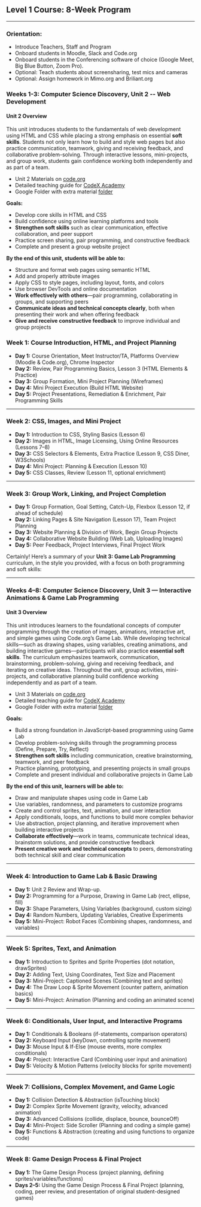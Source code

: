 ## **Level 1 Course: 8-Week Program**

---

### Orientation:

- Introduce Teachers, Staff and Program
- Onboard students in Moodle, Slack and Code.org
- Onboard students in the Conferencing software of choice (Google Meet, Big Blue Button, Zoom Pro).
- Optional: Teach students about screensharing, test mics and cameras
- Optional: Assign homework in Mimo.org and Briliant.org

### Weeks 1-3: Computer Science Discovery, Unit 2 -- Web Development


#### Unit 2 Overview

This unit introduces students to the fundamentals of web development using HTML and CSS while placing a strong emphasis on essential **soft skills**. Students not only learn how to build and style web pages but also practice communication, teamwork, giving and receiving feedback, and collaborative problem-solving. Through interactive lessons, mini-projects, and group work, students gain confidence working both independently and as part of a team.

* Unit 2 Materials on [code.org](https://studio.code.org/courses/csd-2024/units/2)
* Detailed teaching guide for [CodeX Academy](./unit-2.md)
* Google Folder with extra material [folder](https://drive.google.com/drive/folders/183MYBR1JYLeGGrMS9NPF9avjGGJmjAP9?usp=sharing)

**Goals:**

* Develop core skills in HTML and CSS
* Build confidence using online learning platforms and tools
* **Strengthen soft skills** such as clear communication, effective collaboration, and peer support
* Practice screen sharing, pair programming, and constructive feedback
* Complete and present a group website project

**By the end of this unit, students will be able to:**

* Structure and format web pages using semantic HTML
* Add and properly attribute images
* Apply CSS to style pages, including layout, fonts, and colors
* Use browser DevTools and online documentation
* **Work effectively with others**—pair programming, collaborating in groups, and supporting peers
* **Communicate ideas and technical concepts clearly**, both when presenting their work and when offering feedback
* **Give and receive constructive feedback** to improve individual and group projects

### **Week 1: Course Introduction, HTML, and Project Planning**

* **Day 1:** Course Orientation, Meet Instructor/TA, Platforms Overview (Moodle & Code.org), Chrome Inspector
* **Day 2:** Review, Pair Programming Basics, Lesson 3 (HTML Elements & Practice)
* **Day 3:** Group Formation, Mini Project Planning (Wireframes)
* **Day 4:** Mini Project Execution (Build HTML Website)
* **Day 5:** Project Presentations, Remediation & Enrichment, Pair Programming Skills

---

### **Week 2: CSS, Images, and Mini Project**

* **Day 1:** Introduction to CSS, Styling Basics (Lesson 6)
* **Day 2:** Images in HTML, Image Licensing, Using Online Resources (Lessons 7–8)
* **Day 3:** CSS Selectors & Elements, Extra Practice (Lesson 9, CSS Diner, W3Schools)
* **Day 4:** Mini Project: Planning & Execution (Lesson 10)
* **Day 5:** CSS Classes, Review (Lesson 11, optional enrichment)

---

### **Week 3: Group Work, Linking, and Project Completion**

* **Day 1:** Group Formation, Goal Setting, Catch-Up, Flexbox (Lesson 12, if ahead of schedule)
* **Day 2:** Linking Pages & Site Navigation (Lesson 17), Team Project Planning
* **Day 3:** Website Planning & Division of Work, Begin Group Projects
* **Day 4:** Collaborative Website Building (Web Lab, Uploading Images)
* **Day 5:** Peer Feedback, Project Interviews, Final Project Work

Certainly! Here’s a summary of your **Unit 3: Game Lab Programming** curriculum, in the style you provided, with a focus on both programming and soft skills:

---

### Weeks 4–8: Computer Science Discovery, Unit 3 — Interactive Animations & Game Lab Programming

#### Unit 3 Overview

This unit introduces learners to the foundational concepts of computer programming through the creation of images, animations, interactive art, and simple games using Code.org’s Game Lab. While developing technical skills—such as drawing shapes, using variables, creating animations, and building interactive games—participants will also practice **essential soft skills**. The curriculum emphasizes teamwork, communication, brainstorming, problem-solving, giving and receiving feedback, and iterating on creative ideas. Throughout the unit, group activities, mini-projects, and collaborative planning build confidence working independently and as part of a team.

* Unit 3 Materials on [code.org](https://studio.code.org/courses/csd-2024/units/3)
* Detailed teaching guide for [CodeX Academy](./unit-3.md)
* Google Folder with extra material [folder](https://drive.google.com/drive/folders/183MYBR1JYLeGGrMS9NPF9avjGGJmjAP9?usp=sharing)

**Goals:**

* Build a strong foundation in JavaScript-based programming using Game Lab
* Develop problem-solving skills through the programming process (Define, Prepare, Try, Reflect)
* **Strengthen soft skills** including communication, creative brainstorming, teamwork, and peer feedback
* Practice planning, prototyping, and presenting projects in small groups
* Complete and present individual and collaborative projects in Game Lab

**By the end of this unit, learners will be able to:**

* Draw and manipulate shapes using code in Game Lab
* Use variables, randomness, and parameters to customize programs
* Create and control sprites, text, animation, and user interaction
* Apply conditionals, loops, and functions to build more complex behavior
* Use abstraction, project planning, and iterative improvement when building interactive projects
* **Collaborate effectively**—work in teams, communicate technical ideas, brainstorm solutions, and provide constructive feedback
* **Present creative work and technical concepts** to peers, demonstrating both technical skill and clear communication

---

### **Week 4: Introduction to Game Lab & Basic Drawing**

* **Day 1:** Unit 2 Review and Wrap-up.
* **Day 2:** Programming for a Purpose, Drawing in Game Lab (rect, ellipse, fill)
* **Day 3:** Shape Parameters, Using Variables (background, custom sizing)
* **Day 4:** Random Numbers, Updating Variables, Creative Experiments
* **Day 5:** Mini-Project: Robot Faces (Combining shapes, randomness, and variables)

---

### **Week 5: Sprites, Text, and Animation**

* **Day 1:** Introduction to Sprites and Sprite Properties (dot notation, drawSprites)
* **Day 2:** Adding Text, Using Coordinates, Text Size and Placement
* **Day 3:** Mini-Project: Captioned Scenes (Combining text and sprites)
* **Day 4:** The Draw Loop & Sprite Movement (counter pattern, animation basics)
* **Day 5:** Mini-Project: Animation (Planning and coding an animated scene)

---

### **Week 6: Conditionals, User Input, and Interactive Programs**

* **Day 1:** Conditionals & Booleans (if-statements, comparison operators)
* **Day 2:** Keyboard Input (keyDown, controlling sprite movement)
* **Day 3:** Mouse Input & If-Else (mouse events, more complex conditionals)
* **Day 4:** Project: Interactive Card (Combining user input and animation)
* **Day 5:** Velocity & Motion Patterns (velocity blocks for sprite movement)

---

### **Week 7: Collisions, Complex Movement, and Game Logic**

* **Day 1:** Collision Detection & Abstraction (isTouching block)
* **Day 2:** Complex Sprite Movement (gravity, velocity, advanced animation)
* **Day 3:** Advanced Collisions (collide, displace, bounce, bounceOff)
* **Day 4:** Mini-Project: Side Scroller (Planning and coding a simple game)
* **Day 5:** Functions & Abstraction (creating and using functions to organize code)

---

### **Week 8: Game Design Process & Final Project**

* **Day 1:** The Game Design Process (project planning, defining sprites/variables/functions)
* **Days 2–5:** Using the Game Design Process & Final Project (planning, coding, peer review, and presentation of original student-designed games)

